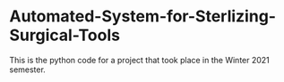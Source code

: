 # Automated-System-for-Sterlizing-Surgical-Tools

This is the python code for a project that took place in the Winter 2021 semester. 

